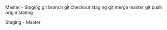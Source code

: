 
Master - Staging
git branch
git checkout staging
git merge master
git push origin stating


Staging - Master
